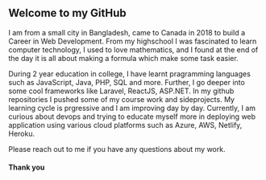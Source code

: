 ## Welcome to my GitHub
I am from a small city in Bangladesh, came to Canada in 2018 to build a Career in Web Development. From my highschool I was fascinated 
to learn computer technology, I used to love mathematics, and I found at the end of the day it is all about making a formula which make some task easier. 

During 2 year education in college, I have learnt pragramming languages such as JavaScript, Java, PHP, SQL and more. Further, I go deeper into some cool frameworks like Laravel, ReactJS, ASP.NET. In my github repositories I pushed some of my course work and sideprojects. My learning cycle is prgressive and I am improving day by day. Currently, I am curious about devops and trying to educate myself more in deploying web application using various cloud platforms such as Azure, AWS, Netlify, Heroku.

Please reach out to me if you have any questions about my work.

#### Thank you
